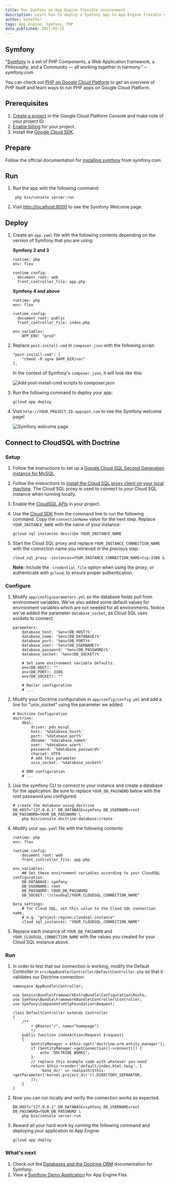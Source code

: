 ```yaml
---
title: Run Symfony on App Engine flexible environment
description: Learn how to deploy a Symfony app to App Engine flexible environment.
author: bshaffer
tags: App Engine, Symfony, PHP
date_published: 2017-03-15
---
```


## Symfony

"[Symfony][symfony] is a set of PHP Components, a Web Application framework, a Philosophy, and a Community — all working together in harmony." – symfony.com

You can check out [PHP on Google Cloud Platform][php-gcp] to get an
overview of PHP itself and learn ways to run PHP apps on Google Cloud
Platform.

## Prerequisites

1. [Create a project][create-project] in the Google Cloud Platform Console
   and make note of your project ID.
1. [Enable billing][enable-billing] for your project.
1. Install the [Google Cloud SDK](https://cloud.google.com/sdk/).

## Prepare

Follow the official documentation for [installing symfony][symfony-install] from
symfony.com.

## Run

1. Run the app with the following command:

        php bin/console server:run

1. Visit [http://localhost:8000](http://localhost:8000) to see the Symfony
Welcome page.

## Deploy

1.  Create an `app.yaml` file with the following contents depending on the version of Symfony that you are using:

    **Symfony 2 and 3**

        runtime: php
        env: flex

        runtime_config:
          document_root: web
          front_controller_file: app.php
 
    **Symfony 4 and above**

        runtime: php
        env: flex

        runtime_config:
          document_root: public
          front_controller_file: index.php

        env_variables:
            APP_ENV: "prod"
     
1.  Replace `post-install-cmd` in `composer.json` with the following script:

        "post-install-cmd": [
            "chmod -R ug+w $APP_DIR/var"
        ],

    In the context of Symfony's `composer.json`, it will look like this:

    ![Add post-install-cmd scripts to composer.json][composer-json]

1.  Run the following command to deploy your app:

        gcloud app deploy

1.  Visit `http://YOUR_PROJECT_ID.appspot.com` to see the Symfony welcome page!

    ![Symfony welcome page][symfony-welcome]

## Connect to CloudSQL with Doctrine

### Setup

1. Follow the instructions to set up a
   [Google Cloud SQL Second Generation instance for MySQL][cloudsql-create].

1. Follow the instructions to
   [install the Cloud SQL proxy client on your local machine][cloudsql-install].
   The Cloud SQL proxy is used to connect to your Cloud SQL instance when
   running locally.

1.  Enable the [CloudSQL APIs][cloudsql-apis] in your project.

1.  Use the [Cloud SDK][cloud_sdk] from the command line to run the following
    command. Copy the `connectionName` value for the next step. Replace
    `YOUR_INSTANCE_NAME` with the name of your instance:

        gcloud sql instances describe YOUR_INSTANCE_NAME

1.  Start the Cloud SQL proxy and replace `YOUR_INSTANCE_CONNECTION_NAME` with
    the connection name you retrieved in the previous step:

        cloud_sql_proxy -instances=YOUR_INSTANCE_CONNECTION_NAME=tcp:3306 &

    **Note:** Include the `-credential_file` option when using the proxy, or
    authenticate with `gcloud`, to ensure proper authentication.

### Configure

1.  Modify `app/config/parameters.yml` so the database fields pull from
    environment variables. We've also added some default values for environment
    variables which are not needed for all environments. Notice we've added the
    parameter `database_socket`, as Cloud SQL uses sockets to connect:

        parameters:
            database_host: '%env(DB_HOST)%'
            database_name: '%env(DB_DATABASE)%'
            database_port: '%env(DB_PORT)%'
            database_user: '%env(DB_USERNAME)%'
            database_password: '%env(DB_PASSWORD)%'
            database_socket: '%env(DB_SOCKET)%'

            # Set sane environment variable defaults.
            env(DB_HOST): ""
            env(DB_PORT): 3306
            env(DB_SOCKET): ""

            # Mailer configuration
            # ...

1.  Modify your Doctrine configuration in `app/config/config.yml` and add a line
    for "unix_socket" using the parameter we added:

        # Doctrine Configuration
        doctrine:
            dbal:
                driver: pdo_mysql
                host: '%database_host%'
                port: '%database_port%'
                dbname: '%database_name%'
                user: '%database_user%'
                password: '%database_password%'
                charset: UTF8
                # add this parameter
                unix_socket: '%database_socket%'

            # ORM configuration
            # ...

1.  Use the symfony CLI to connect to your instance and create a database for
    the application. Be sure to replace `YOUR_DB_PASSWORD` below with the root
    password you configured:

        # create the database using doctrine
        DB_HOST="127.0.0.1" DB_DATABASE=symfony DB_USERNAME=root DB_PASSWORD=YOUR_DB_PASSWORD \
            php bin/console doctrine:database:create

1.  Modify your `app.yaml` file with the following contents:

        runtime: php
        env: flex

        runtime_config:
            document_root: web
            front_controller_file: app.php

        env_variables:
            ## Set these environment variables according to your CloudSQL configuration.
            DB_DATABASE: symfony
            DB_USERNAME: root
            DB_PASSWORD: YOUR_DB_PASSWORD
            DB_SOCKET: "/cloudsql/YOUR_CLOUDSQL_CONNECTION_NAME"

        beta_settings:
            # for Cloud SQL, set this value to the Cloud SQL connection name,
            # e.g. "project:region:cloudsql-instance"
            cloud_sql_instances: "YOUR_CLOUDSQL_CONNECTION_NAME"

1.  Replace each instance of `YOUR_DB_PASSWORD` and
    `YOUR_CLOUDSQL_CONNECTION_NAME` with the values you created for your Cloud
    SQL instance above.

### Run

1.  In order to test that our connection is working, modify the Default
    Controller in `src/AppBundle/Controller/DefaultController.php` so that it
    validates our Doctrine connection:

        namespace AppBundle\Controller;

        use Sensio\Bundle\FrameworkExtraBundle\Configuration\Route;
        use Symfony\Bundle\FrameworkBundle\Controller\Controller;
        use Symfony\Component\HttpFoundation\Request;

        class DefaultController extends Controller
        {
            /**
                * @Route("/", name="homepage")
                */
            public function indexAction(Request $request)
            {
                $entityManager = $this->get('doctrine.orm.entity_manager');
                if ($entityManager->getConnection()->connect()) {
                    echo 'DOCTRINE WORKS';
                }
                // replace this example code with whatever you need
                return $this->render('default/index.html.twig', [
                    'base_dir' => realpath($this->getParameter('kernel.project_dir')).DIRECTORY_SEPARATOR,
                ]);
            }
        }

1.  Now you can run locally and verify the connection works as expected.

        DB_HOST="127.0.0.1" DB_DATABASE=symfony DB_USERNAME=root DB_PASSWORD=YOUR_DB_PASSWORD \
            php bin/console server:run

1.  Reward all your hard work by running the following command and deploying
    your application to App Engine:

        gcloud app deploy

### What's next

1. Check out the [Databases and the Doctrine ORM][symfony-doctrine] documentation for Symfony.
1. View a [Symfony Demo Application][symfony-sample-app] for App Engine Flex.

[php-gcp]: https://cloud.google.com/php
[laravel]: http://laravel.com
[laravel-install]: https://laravel.com/docs/5.4/installation
[laravel-welcome]: https://storage.googleapis.com/gcp-community/tutorials/run-laravel-on-appengine-flexible/welcome-page.png
[cloud_sdk]: https://cloud.google.com/sdk/
[composer-json]: https://storage.googleapis.com/gcp-community/tutorials/run-laravel-on-appengine-flexible/composer-json.png
[cloudsql-create]: https://cloud.google.com/sql/docs/mysql/create-instance
[cloudsql-install]: https://cloud.google.com/sql/docs/mysql/connect-external-app#install
[cloudsql-apis]:https://pantheon.corp.google.com/apis/library/sqladmin.googleapis.com/?pro

[create-project]: https://cloud.google.com/resource-manager/docs/creating-managing-projects
[enable-billing]: https://support.google.com/cloud/answer/6293499?hl=en
[php-gcp]: https://cloud.google.com/php
[symfony]: http://symfony.com
[symfony-install]: http://symfony.com/doc/current/setup.html
[symfony-welcome]: https://symfony.com/doc/current/_images/welcome.png
[composer-json]: https://storage.googleapis.com/gcp-community/tutorials/run-symfony-on-appengine-flexible/composer-json.png
[symfony-doctrine]: https://symfony.com/doc/current/doctrine.html
[symfony-sample-app]: https://github.com/bshaffer/symfony-on-app-engine-flex
